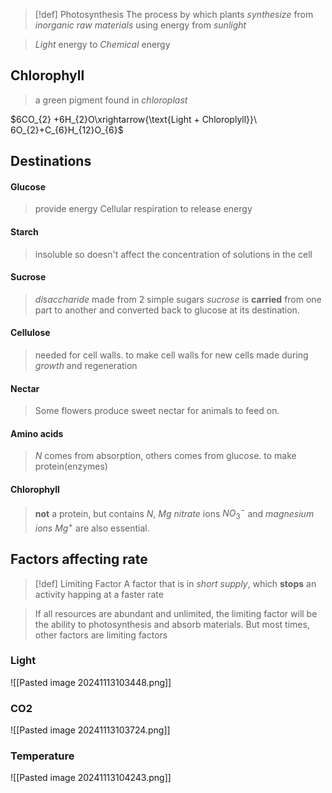 > [!def] Photosynthesis
> The process by which plants *synthesize* from *inorganic raw materials* using energy from *sunlight*

> *Light* energy to *Chemical* energy

## Chlorophyll
> a green pigment found in *chloroplast*

$6CO_{2} +6H_{2}O\xrightarrow{\text{Light + Chloroplyll}}\ 6O_{2}+C_{6}H_{12}O_{6}$

## Destinations
#### Glucose
> provide energy
> Cellular respiration to release energy
#### Starch
> insoluble so doesn't affect the concentration of solutions in the cell
#### Sucrose
> *disaccharide* made from 2 simple sugars
> *sucrose* is **carried** from one part to another and converted back to glucose at its destination.
#### Cellulose
> needed for cell walls.
> to make cell walls for new cells made during *growth* and regeneration
#### Nectar
> Some flowers produce sweet nectar for animals to feed on.
#### Amino acids
> $N$ comes from absorption, others comes from glucose.
> to make protein(enzymes)
#### Chlorophyll
> **not** a protein, but contains $N$, $Mg$
> *nitrate* ions $NO_{3}^-$ and *magnesium ions* $Mg^+$ are also essential.

## Factors affecting rate
> [!def] Limiting Factor
> A factor that is in *short supply*, which **stops** an activity happing at a faster rate

> If all resources are abundant and unlimited, the limiting factor will be the ability to photosynthesis and absorb materials.
> But most times, other factors are limiting factors


### Light
![[Pasted image 20241113103448.png]]
### CO2
![[Pasted image 20241113103724.png]]
### Temperature
![[Pasted image 20241113104243.png]]